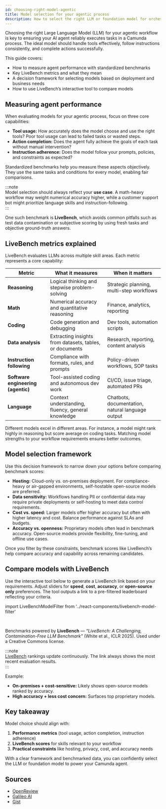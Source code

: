 ```yaml
---
id: choosing-right-model-agentic
title: Model selection for your agentic process
description: How to select the right LLM or foundation model for orchestrating agentic AI workflows.
---
```


Choosing the right Large Language Model (LLM) for your agentic workflow is key to ensuring your AI agent reliably executes tasks in a Camunda process. The ideal model should handle tools effectively, follow instructions consistently, and complete actions successfully.

This guide covers:

- How to measure agent performance with standardized benchmarks
- Key LiveBench metrics and what they mean
- A decision framework for selecting models based on deployment and business needs
- How to use LiveBench’s interactive tool to compare models

## Measuring agent performance

When evaluating models for your agentic process, focus on three core capabilities:

- **Tool usage:** How accurately does the model choose and use the right tools? Poor tool usage can lead to failed tasks or wasted steps.
- **Action completion:** Does the agent fully achieve the goals of each task without manual intervention?
- **Instruction adherence:** Does the model follow your prompts, policies, and constraints as expected?

Standardized benchmarks help you measure these aspects objectively. They use the same tasks and conditions for every model, enabling fair comparisons.

:::note  
Model selection should always reflect your **use case**. A math-heavy workflow may weight numerical accuracy higher, while a customer support bot might prioritize language skills and instruction-following.  
:::

One such benchmark is **LiveBench**, which avoids common pitfalls such as test data contamination or subjective scoring by using fresh tasks and objective ground-truth answers.

## LiveBench metrics explained

LiveBench evaluates LLMs across multiple skill areas. Each metric represents a core capability:

| Metric                             | What it measures                                        | When it matters                                  |
| ---------------------------------- | ------------------------------------------------------- | ------------------------------------------------ |
| **Reasoning**                      | Logical thinking and stepwise problem-solving           | Strategic planning, multi-step workflows         |
| **Math**                           | Numerical accuracy and quantitative reasoning           | Finance, analytics, reporting                    |
| **Coding**                         | Code generation and debugging                           | Dev tools, automation scripts                    |
| **Data analysis**                  | Extracting insights from datasets, tables, or documents | Research, reporting, content analysis            |
| **Instruction following**          | Compliance with formats, rules, and prompts             | Policy-driven workflows, SOP tasks               |
| **Software engineering (agentic)** | Tool-assisted coding and autonomous dev work            | CI/CD, issue triage, automated PRs               |
| **Language**                       | Context understanding, fluency, general knowledge       | Chatbots, documentation, natural language output |

Different models excel in different areas. For instance, a model might rank highly in reasoning but score average on coding tasks. Matching model strengths to your workflow requirements ensures better outcomes.

## Model selection framework

Use this decision framework to narrow down your options before comparing benchmark scores:

- **Hosting:** Cloud-only vs. on-premises deployment. For compliance-heavy or air-gapped environments, self-hostable open-source models are preferred.
- **Data sensitivity:** Workflows handling PII or confidential data may require private deployments or self-hosting to meet data control requirements.
- **Cost vs. speed:** Larger models offer higher accuracy but often with higher latency and cost. Balance performance against SLAs and budgets.
- **Accuracy vs. openness:** Proprietary models often lead in benchmark accuracy. Open-source models provide flexibility, fine-tuning, and offline use cases.

Once you filter by these constraints, benchmark scores like LiveBench’s help compare accuracy and capability across remaining candidates.

## Compare models with LiveBench

Use the interactive tool below to generate a LiveBench link based on your requirements. Adjust sliders for **speed**, **cost**, **accuracy**, or **open-source only** preferences. The tool outputs a link to a pre-filtered leaderboard reflecting your criteria.

import LiveBenchModelFilter from '../react-components/livebench-model-filter'

<LiveBenchModelFilter/>
<br/>

Benchmarks powered by **LiveBench** — _“LiveBench: A Challenging, Contamination-Free LLM Benchmark”_ (White et al., ICLR 2025). Used under a Creative Commons license.

:::note  
[LiveBench](https://livebench.ai/#/) rankings update continuously. The link always shows the most recent evaluation results.  
:::

Example:

- **On-premises + cost-sensitive:** Likely shows open-source models ranked by accuracy.
- **High accuracy + less cost concern:** Surfaces top proprietary models.

## Key takeaway

Model choice should align with:

1. **Performance metrics** (tool usage, action completion, instruction adherence)
2. **LiveBench scores** for skills relevant to your workflow
3. **Practical constraints** like hosting, privacy, cost, and accuracy needs

With a clear framework and benchmarked data, you can confidently select the LLM or foundation model to power your Camunda agent.

## Sources

- [OpenReview](https://openreview.net)
- [Galileo AI](https://www.galileo.ai)
- [Gist](https://gist.github.com)
